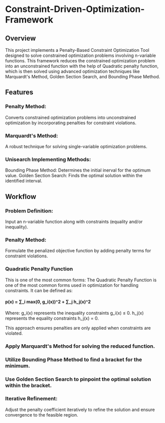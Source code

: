 # Constraint-Driven-Optimization-Framework
## Overview
This project implements a Penalty-Based Constraint Optimization Tool designed to solve constrained optimization problems involving n-variable functions. This framework reduces the constrained optimization problem into an unconstrained function with the help of Quadratic penalty function, which is then solved using advanced optimization techniques like Marquardt's Method, Golden Section Search, and Bounding Phase Method.


## Features
### Penalty Method:
Converts constrained optimization problems into unconstrained optimization by incorporating penalties for constraint violations.
### Marquardt's Method: 
A robust technique for solving single-variable optimization problems.
### Unisearch Implementing Methods:
Bounding Phase Method: Determines the initial inerval for the optimum value.
Golden Section Search: Finds the optimal solution within the identified interval.

## Workflow
### Problem Definition:
Input an n-variable function along with constraints (equality and/or inequality).

### Penalty Method:

Formulate the penalized objective function by adding penalty terms for constraint violations.
### Quadratic Penalty Function
This is one of the most common forms:
The Quadratic Penalty Function is one of the most common forms used in optimization for handling constraints. It can be defined as:

####    p(x) = ∑_i max(0, g_i(x))^2 + ∑_j h_j(x)^2
Where:
g_i(x) represents the inequality constraints g_i(x) ≤ 0.
h_j(x) represents the equality constraints h_j(x) = 0.

This approach ensures penalties are only applied when constraints are violated.

### Apply Marquardt's Method for solving the reduced function.
### Utilize Bounding Phase Method to find a bracket for the minimum.
### Use Golden Section Search to pinpoint the optimal solution within the bracket.

### Iterative Refinement:

Adjust the penalty coefficient iteratively to refine the solution and ensure convergence to the feasible region.
